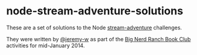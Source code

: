 # node-stream-adventure-solutions

These are a set of solutions to the Node
[stream-adventure](https://github.com/substack/stream-adventure)
challenges.

They were written by [@jeremy-w](https://github.com/jeremy-w/) as part of the
[Big Nerd Ranch Book Club](http://j.mp/bnr-bookclub)
activities for mid-January 2014.
